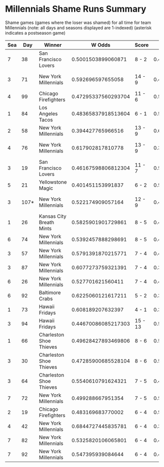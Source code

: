 # Millennials Shame Runs Summary



Shame games (games where the loser was shamed) for all time for team Millennials (note: all days and seasons displayed are 1-indexed) (asterisk indicates a postseason game)


| Sea | Day | Winner | W Odds | Score | L Odds | Loser | 
| ------ |------ |------ |------ |------ |------ |------ |
| 7 | 38 | San Francisco Lovers | 0.5001503899060871 | 8 - 2 | 0.49984961009391304 | New York Millennials | 
| 3 | 71 | New York Millennials | 0.592696597655058 | 14 - 9 | 0.40730340234494106 | San Francisco Lovers | 
| 4 | 99 | Chicago Firefighters | 0.47295337560293704 | 11 - 6 | 0.5270466243970621 | New York Millennials | 
| 1 | 84 | Los Angeles Tacos | 0.48365837918513604 | 6 - 1 | 0.516341620814863 | New York Millennials | 
| 2 | 58 | New York Millennials | 0.394427765966516 | 13 - 9 | 0.605572234033483 | Yellowstone Magic | 
| 4 | 76 | New York Millennials | 0.617902817810778 | 13 - 9 | 0.382097182189221 | Charleston Shoe Thieves | 
| 3 | 19 | San Francisco Lovers | 0.46167598806812304 | 11 - 7 | 0.5383240119318761 | New York Millennials | 
| 5 | 21 | Yellowstone Magic | 0.401451153991837 | 6 - 2 | 0.598548846008162 | New York Millennials | 
| 3 | 107* | New York Millennials | 0.522174909057164 | 12 - 9 | 0.47782509094283504 | San Francisco Lovers | 
| 1 | 26 | Kansas City Breath Mints | 0.5825901901729861 | 8 - 5 | 0.41740980982701303 | New York Millennials | 
| 6 | 74 | New York Millennials | 0.5392457888298691 | 8 - 5 | 0.46075421117013005 | Chicago Firefighters | 
| 3 | 57 | New York Millennials | 0.5791391870215771 | 7 - 4 | 0.42086081297842204 | Hawaii Fridays | 
| 3 | 87 | New York Millennials | 0.6077273759321391 | 7 - 4 | 0.392272624067861 | Boston Flowers | 
| 6 | 26 | New York Millennials | 0.527701621560411 | 7 - 4 | 0.47229837843958805 | Breckenridge Jazz Hands | 
| 6 | 92 | Baltimore Crabs | 0.6225060121617211 | 5 - 2 | 0.37749398783827803 | New York Millennials | 
| 1 | 73 | Hawaii Fridays | 0.608189207632397 | 4 - 1 | 0.391810792367602 | New York Millennials | 
| 3 | 94 | Hawaii Fridays | 0.44670086085217303 | 15 - 13 | 0.553299139147826 | New York Millennials | 
| 1 | 66 | Charleston Shoe Thieves | 0.49628427893469806 | 8 - 6 | 0.503715721065301 | New York Millennials | 
| 3 | 30 | Charleston Shoe Thieves | 0.47285900685528104 | 8 - 6 | 0.5271409931447181 | New York Millennials | 
| 3 | 64 | Charleston Shoe Thieves | 0.5540610791624321 | 7 - 5 | 0.44593892083756703 | New York Millennials | 
| 7 | 72 | New York Millennials | 0.499288667951354 | 7 - 5 | 0.500711332048645 | Breckenridge Jazz Hands | 
| 2 | 19 | Chicago Firefighters | 0.483169683770002 | 6 - 4 | 0.5168303162299981 | New York Millennials | 
| 4 | 42 | New York Millennials | 0.6844727445835781 | 6 - 4 | 0.315527255416421 | Unlimited Tacos | 
| 7 | 82 | New York Millennials | 0.5325820106065801 | 6 - 4 | 0.46741798939341905 | Hellmouth Sunbeams | 
| 7 | 92 | New York Millennials | 0.547395939084644 | 6 - 4 | 0.45260406091535504 | Houston Spies | 


